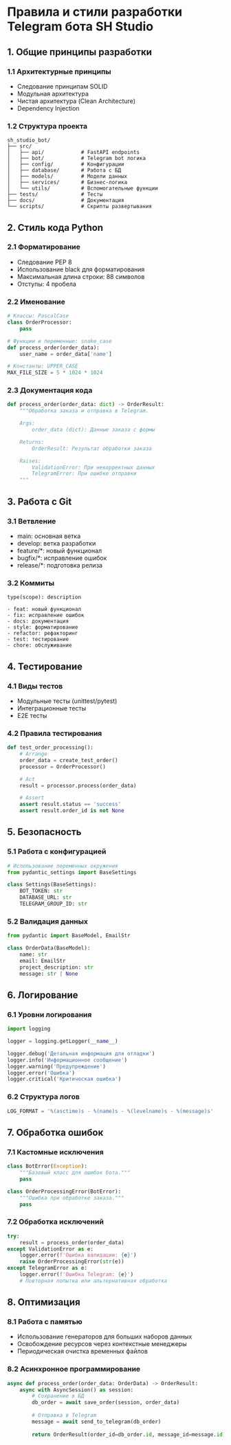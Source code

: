 # Правила и стили разработки Telegram бота SH Studio

## 1. Общие принципы разработки

### 1.1 Архитектурные принципы
- Следование принципам SOLID
- Модульная архитектура
- Чистая архитектура (Clean Architecture)
- Dependency Injection

### 1.2 Структура проекта
```
sh_studio_bot/
├── src/
│   ├── api/            # FastAPI endpoints
│   ├── bot/            # Telegram bot логика
│   ├── config/         # Конфигурации
│   ├── database/       # Работа с БД
│   ├── models/         # Модели данных
│   ├── services/       # Бизнес-логика
│   └── utils/          # Вспомогательные функции
├── tests/              # Тесты
├── docs/               # Документация
└── scripts/            # Скрипты развертывания
```

## 2. Стиль кода Python

### 2.1 Форматирование
- Следование PEP 8
- Использование black для форматирования
- Максимальная длина строки: 88 символов
- Отступы: 4 пробела

### 2.2 Именование
```python
# Классы: PascalCase
class OrderProcessor:
    pass

# Функции и переменные: snake_case
def process_order(order_data):
    user_name = order_data['name']

# Константы: UPPER_CASE
MAX_FILE_SIZE = 5 * 1024 * 1024
```

### 2.3 Документация кода
```python
def process_order(order_data: dict) -> OrderResult:
    """Обработка заказа и отправка в Telegram.

    Args:
        order_data (dict): Данные заказа с формы

    Returns:
        OrderResult: Результат обработки заказа

    Raises:
        ValidationError: При некорректных данных
        TelegramError: При ошибке отправки
    """
```

## 3. Работа с Git

### 3.1 Ветвление
- main: основная ветка
- develop: ветка разработки
- feature/*: новый функционал
- bugfix/*: исправление ошибок
- release/*: подготовка релиза

### 3.2 Коммиты
```
type(scope): description

- feat: новый функционал
- fix: исправление ошибок
- docs: документация
- style: форматирование
- refactor: рефакторинг
- test: тестирование
- chore: обслуживание
```

## 4. Тестирование

### 4.1 Виды тестов
- Модульные тесты (unittest/pytest)
- Интеграционные тесты
- E2E тесты

### 4.2 Правила тестирования
```python
def test_order_processing():
    # Arrange
    order_data = create_test_order()
    processor = OrderProcessor()

    # Act
    result = processor.process(order_data)

    # Assert
    assert result.status == 'success'
    assert result.order_id is not None
```

## 5. Безопасность

### 5.1 Работа с конфигурацией
```python
# Использование переменных окружения
from pydantic_settings import BaseSettings

class Settings(BaseSettings):
    BOT_TOKEN: str
    DATABASE_URL: str
    TELEGRAM_GROUP_ID: str
```

### 5.2 Валидация данных
```python
from pydantic import BaseModel, EmailStr

class OrderData(BaseModel):
    name: str
    email: EmailStr
    project_description: str
    message: str | None
```

## 6. Логирование

### 6.1 Уровни логирования
```python
import logging

logger = logging.getLogger(__name__)

logger.debug('Детальная информация для отладки')
logger.info('Информационное сообщение')
logger.warning('Предупреждение')
logger.error('Ошибка')
logger.critical('Критическая ошибка')
```

### 6.2 Структура логов
```python
LOG_FORMAT = '%(asctime)s - %(name)s - %(levelname)s - %(message)s'
```

## 7. Обработка ошибок

### 7.1 Кастомные исключения
```python
class BotError(Exception):
    """Базовый класс для ошибок бота."""
    pass

class OrderProcessingError(BotError):
    """Ошибка при обработке заказа."""
    pass
```

### 7.2 Обработка исключений
```python
try:
    result = process_order(order_data)
except ValidationError as e:
    logger.error(f'Ошибка валидации: {e}')
    raise OrderProcessingError(str(e))
except TelegramError as e:
    logger.error(f'Ошибка Telegram: {e}')
    # Повторная попытка или альтернативная обработка
```

## 8. Оптимизация

### 8.1 Работа с памятью
- Использование генераторов для больших наборов данных
- Освобождение ресурсов через контекстные менеджеры
- Периодическая очистка временных файлов

### 8.2 Асинхронное программирование
```python
async def process_order(order_data: OrderData) -> OrderResult:
    async with AsyncSession() as session:
        # Сохранение в БД
        db_order = await save_order(session, order_data)
        
        # Отправка в Telegram
        message = await send_to_telegram(db_order)
        
        return OrderResult(order_id=db_order.id, message_id=message.id)
```